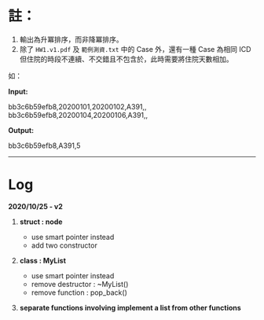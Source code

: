 # 註：

1.	輸出為升冪排序，而非降冪排序。
2.	除了 `HW1.v1.pdf` 及 `範例測資.txt` 中的 Case 外，還有一種 Case 為相同 ICD 但住院的時段不連續、不交錯且不包含於，此時需要將住院天數相加。

如：

**Input:**

bb3c6b59efb8,20200101,20200102,A391,,<br>
bb3c6b59efb8,20200104,20200106,A391,,

**Output:**

bb3c6b59efb8,A391,5

---
# Log

**2020/10/25 - v2**

1. **struct : node**
    + use smart pointer instead
    + add two constructor

2. **class : MyList**
    + use smart pointer instead<br>
    + remove destructor : ~MyList()<br>
    + remove function : pop_back()<br>

3. **separate functions involving implement a list from other functions**